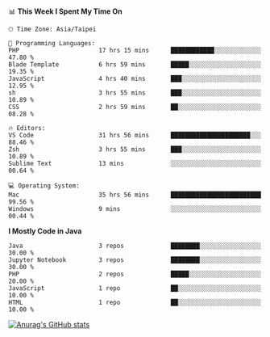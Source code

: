 <!--### Hi there 👋-->

<!--
**treevel/treevel** is a ✨ _special_ ✨ repository because its `README.md` (this file) appears on your GitHub profile.

Here are some ideas to get you started:

- 🔭 I’m currently working on ...
- 🌱 I’m currently learning ...
- 👯 I’m looking to collaborate on ...
- 🤔 I’m looking for help with ...
- 💬 Ask me about ...
- 📫 How to reach me: ...
- 😄 Pronouns: ...
- ⚡ Fun fact: ...
-->

<!--START_SECTION:waka-->
📊 **This Week I Spent My Time On** 

```text
🕑︎ Time Zone: Asia/Taipei

💬 Programming Languages: 
PHP                      17 hrs 15 mins      ████████████░░░░░░░░░░░░░   47.80 % 
Blade Template           6 hrs 59 mins       █████░░░░░░░░░░░░░░░░░░░░   19.35 % 
JavaScript               4 hrs 40 mins       ███░░░░░░░░░░░░░░░░░░░░░░   12.95 % 
sh                       3 hrs 55 mins       ███░░░░░░░░░░░░░░░░░░░░░░   10.89 % 
CSS                      2 hrs 59 mins       ██░░░░░░░░░░░░░░░░░░░░░░░   08.28 % 

🔥 Editors: 
VS Code                  31 hrs 56 mins      ██████████████████████░░░   88.46 % 
Zsh                      3 hrs 55 mins       ███░░░░░░░░░░░░░░░░░░░░░░   10.89 % 
Sublime Text             13 mins             ░░░░░░░░░░░░░░░░░░░░░░░░░   00.64 % 

💻 Operating System: 
Mac                      35 hrs 56 mins      █████████████████████████   99.56 % 
Windows                  9 mins              ░░░░░░░░░░░░░░░░░░░░░░░░░   00.44 % 
```

**I Mostly Code in Java** 

```text
Java                     3 repos             ████████░░░░░░░░░░░░░░░░░   30.00 % 
Jupyter Notebook         3 repos             ████████░░░░░░░░░░░░░░░░░   30.00 % 
PHP                      2 repos             █████░░░░░░░░░░░░░░░░░░░░   20.00 % 
JavaScript               1 repo              ██░░░░░░░░░░░░░░░░░░░░░░░   10.00 % 
HTML                     1 repo              ██░░░░░░░░░░░░░░░░░░░░░░░   10.00 % 
```




<!--END_SECTION:waka-->

<!-- GitHub Stats Card-->
[![Anurag's GitHub stats](https://github-readme-stats.vercel.app/api?username=treevel&show_icons=true&theme=monokai&count_private=true)](https://github.com/anuraghazra/github-readme-stats)
